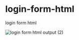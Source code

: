 # login-form-html
 login form html
 

![login form html output (2)](https://github.com/krupesh788/login-form-html/assets/71176180/c1a9a4cf-ab55-4b5d-96d1-17d228f22fc7)
